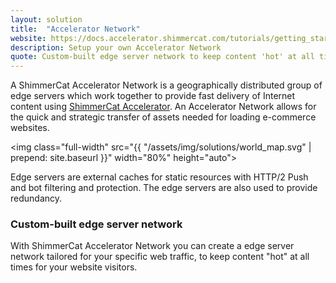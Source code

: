 ```yaml
---
layout: solution
title:  "Accelerator Network"
website: https://docs.accelerator.shimmercat.com/tutorials/getting_started/
description: Setup your own Accelerator Network
quote: Custom-built edge server network to keep content 'hot' at all times for for high availability e-commerces
---
```

A ShimmerCat Accelerator Network is a geographically distributed group of edge servers which work together to provide fast delivery of Internet content using [ShimmerCat Accelerator](https://www.shimmercat.com/solutions/shimmercataccelerator/). An Accelerator Network allows for the quick and strategic transfer of assets needed for loading e-commerce websites.

<img class="full-width" src="{{ "/assets/img/solutions/world_map.svg" | prepend: site.baseurl }}" width="80%" height="auto">

Edge servers are external caches for static resources with HTTP/2 Push and bot filtering and protection.
The edge servers are also used to provide redundancy.

### Custom-built edge server network 
With ShimmerCat Accelerator Network you can create a edge server network tailored for your specific web traffic, to keep content "hot" at all times for your website visitors. 
